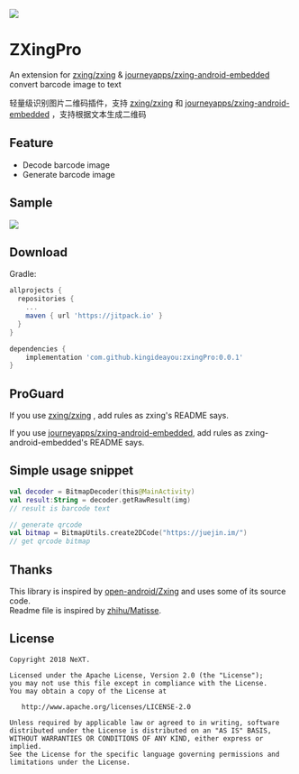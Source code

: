 [![](https://jitpack.io/v/kingideayou/zxingPro.svg)](https://jitpack.io/#kingideayou/zxingPro)

# ZXingPro
An extension for [zxing/zxing](https://github.com/zxing/zxing) & [journeyapps/zxing-android-embedded](https://github.com/journeyapps/zxing-android-embedded) convert barcode image to text  

轻量级识别图片二维码插件，支持 [zxing/zxing](https://github.com/zxing/zxing) 和 [journeyapps/zxing-android-embedded](https://github.com/journeyapps/zxing-android-embedded) ，支持根据文本生成二维码

## Feature
- Decode barcode image
- Generate barcode image

## Sample
![](http://ww1.sinaimg.cn/mw690/6db4aff6ly1fx8sy8hut7g20d80lz1dx.gif)

## Download
Gradle:

```groovy
allprojects {
  repositories {
    ...
    maven { url 'https://jitpack.io' }
  }
}

dependencies {
    implementation 'com.github.kingideayou:zxingPro:0.0.1'
}
```

## ProGuard
If you use [zxing/zxing](https://github.com/zxing/zxing) , add rules as zxing's README says.  

If you use [journeyapps/zxing-android-embedded](https://github.com/journeyapps/zxing-android-embedded), add rules as zxing-android-embedded's README says.  

## Simple usage snippet

```kotlin
val decoder = BitmapDecoder(this@MainActivity)
val result:String = decoder.getRawResult(img)
// result is barcode text

// generate qrcode
val bitmap = BitmapUtils.create2DCode("https://juejin.im/")
// get qrcode bitmap
```

## Thanks
This library is inspired by [open-android/Zxing](https://github.com/open-android/Zxing) and uses some of its source code.  
Readme file is inspired by [zhihu/Matisse](https://github.com/zhihu/Matisse).

## License

    Copyright 2018 NeXT.

    Licensed under the Apache License, Version 2.0 (the "License");
    you may not use this file except in compliance with the License.
    You may obtain a copy of the License at

       http://www.apache.org/licenses/LICENSE-2.0

    Unless required by applicable law or agreed to in writing, software
    distributed under the License is distributed on an "AS IS" BASIS,
    WITHOUT WARRANTIES OR CONDITIONS OF ANY KIND, either express or implied.
    See the License for the specific language governing permissions and
    limitations under the License.
